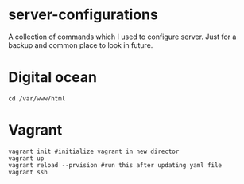 # server-configurations
A collection of commands which I used to configure server. Just for a backup and common place to look in future.
# Digital ocean
```shell
cd /var/www/html
```
# Vagrant
```shell
vagrant init #initialize vagrant in new director
vagrant up
vagrant reload --prvision #run this after updating yaml file
vagrant ssh
```
